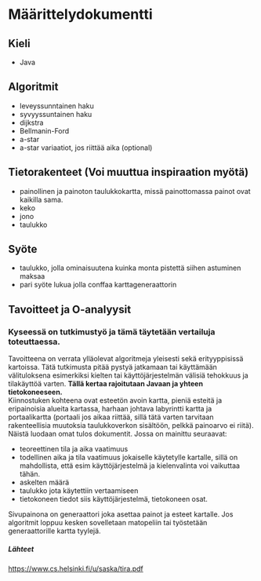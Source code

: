 # Määrittelydokumentti

## Kieli
* Java

## Algoritmit
* leveyssunntainen haku
* syvyyssuntainen haku
* dijkstra
* Bellmanin-Ford
* a-star
* a-star variaatiot, jos riittää aika (optional)

## Tietorakenteet (Voi muuttua inspiraation myötä)
* painollinen ja painoton taulukkokartta, missä painottomassa painot ovat kaikilla sama.
* keko
* jono
* taulukko

## Syöte
* taulukko, jolla ominaisuutena kuinka monta pistettä siihen astuminen maksaa
* pari syöte lukua jolla conffaa karttageneraattorin

## Tavoitteet ja O-analyysit
### Kyseessä on tutkimustyö ja tämä täytetään vertailuja toteuttaessa. 
Tavoitteena on verrata ylläolevat algoritmeja yleisesti sekä erityyppisissä kartoissa. Tätä tutkimusta pitää pystyä jatkamaan tai käyttämään välituloksena esimerkiksi kielten tai käyttöjärjestelmän välisiä tehokkuus ja tilakäyttöä varten.
**Tällä kertaa rajoitutaan Javaan ja yhteen tietokoneeseen.**  
Kiinnostuken kohteena ovat esteetön avoin kartta, pieniä esteitä ja eripainoisia alueita kartassa, harhaan johtava labyrintti kartta ja portaalikartta (portaali jos aikaa riittää, sillä tätä varten tarvitaan rakenteellisia muutoksia taulukkoverkon sisältöön, pelkkä painoarvo ei riitä).  
Näistä luodaan omat tulos dokumentit. Jossa on mainittu seuraavat:
* teoreettinen tila ja aika vaatimuus
* todellinen aika ja tila vaatimuus jokaiselle käytetylle kartalle, sillä on mahdollista, että esim käyttöjärjestelmä ja kielenvalinta voi vaikuttaa tähän.
* askelten määrä
* taulukko jota käytettiin vertaamiseen
* tietokoneen tiedot siis käyttöjärjestelmä, tietokoneen osat.

Sivupainona on generaattori joka asettaa painot ja esteet kartalle. Jos algoritmit loppuu kesken sovelletaan matopeliin tai työstetään generaattorille kartta tyylejä.

##### Lähteet
https://www.cs.helsinki.fi/u/saska/tira.pdf
